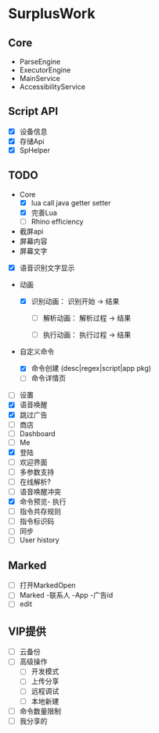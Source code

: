# SurplusWork

## Core

- ParseEngine
- ExecutorEngine
- MainService
- AccessibilityService

## Script API

- [x] 设备信息
- [x] 存储Api
- [x] SpHelper

## TODO
- Core
  - [x] lua call java getter setter
  - [x] 完善Lua 
  - [ ] Rhino efficiency
- 截屏api
- 屏幕内容
- 屏幕文字

- [x] 语音识别文字显示
 - 动画

   - [x] 识别动画： 识别开始 -> 结果
     - [ ] 解析动画： 解析过程 -> 结果

     - [ ] 执行动画： 执行过程 -> 结果
     
 - 自定义命令
   - [x] 命令创建 (desc|regex|script|app pkg)
   - [ ] 命令详情页
 - [ ] 设置
 - [x] 语音唤醒
 - [x] 跳过广告
 - [ ] 商店
 - [ ] Dashboard
 - [ ] Me
 - [x] 登陆
 - [ ] 欢迎界面
 - [ ] 多参数支持
 - [ ] 在线解析?
 - [ ] 语音唤醒冲突
 - [x] 命令预览- 执行
 - [ ] 指令共存规则
 - [ ] 指令标识码
 - [ ] 同步
 - [ ] User history

## Marked

 - [ ] 打开MarkedOpen
 - [ ] Marked -联系人 -App -广告id
 - [ ] edit

## VIP提供

- [ ] 云备份
- [ ] 高级操作
  - [ ] 开发模式
  - [ ] 上传分享
  - [ ] 远程调试
  - [ ] 本地新建
- [ ] 命令数量限制
- [ ] 我分享的